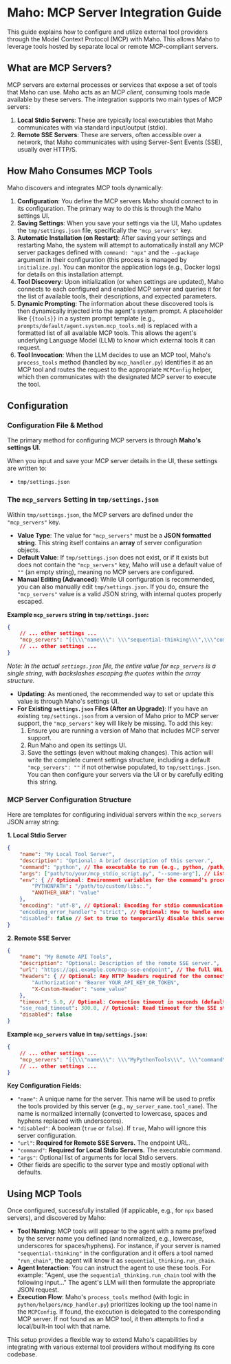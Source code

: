 # Maho: MCP Server Integration Guide

This guide explains how to configure and utilize external tool providers through the Model Context Protocol (MCP) with Maho. This allows Maho to leverage tools hosted by separate local or remote MCP-compliant servers.

## What are MCP Servers?

MCP servers are external processes or services that expose a set of tools that Maho can use. Maho acts as an MCP *client*, consuming tools made available by these servers. The integration supports two main types of MCP servers:

1.  **Local Stdio Servers**: These are typically local executables that Maho communicates with via standard input/output (stdio).
2.  **Remote SSE Servers**: These are servers, often accessible over a network, that Maho communicates with using Server-Sent Events (SSE), usually over HTTP/S.

## How Maho Consumes MCP Tools

Maho discovers and integrates MCP tools dynamically:

1.  **Configuration**: You define the MCP servers Maho should connect to in its configuration. The primary way to do this is through the Maho settings UI.
2.  **Saving Settings**: When you save your settings via the UI, Maho updates the `tmp/settings.json` file, specifically the `"mcp_servers"` key.
3.  **Automatic Installation (on Restart)**: After saving your settings and restarting Maho, the system will attempt to automatically install any MCP server packages defined with `command: "npx"` and the `--package` argument in their configuration (this process is managed by `initialize.py`). You can monitor the application logs (e.g., Docker logs) for details on this installation attempt.
4.  **Tool Discovery**: Upon initialization (or when settings are updated), Maho connects to each configured and enabled MCP server and queries it for the list of available tools, their descriptions, and expected parameters.
5.  **Dynamic Prompting**: The information about these discovered tools is then dynamically injected into the agent's system prompt. A placeholder like `{{tools}}` in a system prompt template (e.g., `prompts/default/agent.system.mcp_tools.md`) is replaced with a formatted list of all available MCP tools. This allows the agent's underlying Language Model (LLM) to know which external tools it can request.
6.  **Tool Invocation**: When the LLM decides to use an MCP tool, Maho's `process_tools` method (handled by `mcp_handler.py`) identifies it as an MCP tool and routes the request to the appropriate `MCPConfig` helper, which then communicates with the designated MCP server to execute the tool.

## Configuration

### Configuration File & Method

The primary method for configuring MCP servers is through **Maho's settings UI**.

When you input and save your MCP server details in the UI, these settings are written to:

*   `tmp/settings.json`

### The `mcp_servers` Setting in `tmp/settings.json`

Within `tmp/settings.json`, the MCP servers are defined under the `"mcp_servers"` key.

*   **Value Type**: The value for `"mcp_servers"` must be a **JSON formatted string**. This string itself contains an **array** of server configuration objects.
*   **Default Value**: If `tmp/settings.json` does not exist, or if it exists but does not contain the `"mcp_servers"` key, Maho will use a default value of `""` (an empty string), meaning no MCP servers are configured.
*   **Manual Editing (Advanced)**: While UI configuration is recommended, you can also manually edit `tmp/settings.json`. If you do, ensure the `"mcp_servers"` value is a valid JSON string, with internal quotes properly escaped.

**Example `mcp_servers` string in `tmp/settings.json`:**

```json
{
    // ... other settings ...
    "mcp_servers": "[{\\\"name\\\": \\\"sequential-thinking\\\",\\\"command\\\": \\\"npx\\\",\\\"args\\\": [\\\"--yes\\\", \\\"--package\\\", \\\"@modelcontextprotocol/server-sequential-thinking\\\", \\\"mcp-server-sequential-thinking\\\"]}, {\\\"name\\\": \\\"brave-search\\\", \\\"command\\\": \\\"npx\\\", \\\"args\\\": [\\\"--yes\\\", \\\"--package\\\", \\\"@modelcontextprotocol/server-brave-search\\\", \\\"mcp-server-brave-search\\\"], \\\"env\\\": {\\\"BRAVE_API_KEY\\\": \\\"YOUR_BRAVE_KEY_HERE\\\"}}, {\\\"name\\\": \\\"fetch\\\", \\\"command\\\": \\\"npx\\\", \\\"args\\\": [\\\"--yes\\\", \\\"--package\\\", \\\"@tokenizin/mcp-npx-fetch\\\", \\\"mcp-npx-fetch\\\", \\\"--ignore-robots-txt\\\", \\\"--user-agent=Mozilla/5.0 (Windows NT 10.0; Win64; x64) AppleWebKit/537.36 (KHTML, like Gecko) Chrome/123.0.0.0 Safari/537.36\\\"]}]",
    // ... other settings ...
}
```
*Note: In the actual `settings.json` file, the entire value for `mcp_servers` is a single string, with backslashes escaping the quotes within the array structure.*

*   **Updating**: As mentioned, the recommended way to set or update this value is through Maho's settings UI.
*   **For Existing `settings.json` Files (After an Upgrade)**: If you have an existing `tmp/settings.json` from a version of Maho prior to MCP server support, the `"mcp_servers"` key will likely be missing. To add this key:
    1.  Ensure you are running a version of Maho that includes MCP server support.
    2.  Run Maho and open its settings UI.
    3.  Save the settings (even without making changes). This action will write the complete current settings structure, including a default `"mcp_servers": ""` if not otherwise populated, to `tmp/settings.json`. You can then configure your servers via the UI or by carefully editing this string.

### MCP Server Configuration Structure

Here are templates for configuring individual servers within the `mcp_servers` JSON array string:

**1. Local Stdio Server**

```json
{
    "name": "My Local Tool Server",
    "description": "Optional: A brief description of this server.",
    "command": "python", // The executable to run (e.g., python, /path/to/my_tool_server)
    "args": ["path/to/your/mcp_stdio_script.py", "--some-arg"], // List of arguments for the command
    "env": { // Optional: Environment variables for the command's process
        "PYTHONPATH": "/path/to/custom/libs:.",
        "ANOTHER_VAR": "value"
    },
    "encoding": "utf-8", // Optional: Encoding for stdio communication (default: "utf-8")
    "encoding_error_handler": "strict", // Optional: How to handle encoding errors. Can be "strict", "ignore", or "replace" (default: "strict").
    "disabled": false // Set to true to temporarily disable this server without removing its configuration.
}
```

**2. Remote SSE Server**

```json
{
    "name": "My Remote API Tools",
    "description": "Optional: Description of the remote SSE server.",
    "url": "https://api.example.com/mcp-sse-endpoint", // The full URL for the SSE endpoint of the MCP server.
    "headers": { // Optional: Any HTTP headers required for the connection.
        "Authorization": "Bearer YOUR_API_KEY_OR_TOKEN",
        "X-Custom-Header": "some_value"
    },
    "timeout": 5.0, // Optional: Connection timeout in seconds (default: 5.0).
    "sse_read_timeout": 300.0, // Optional: Read timeout for the SSE stream in seconds (default: 300.0, i.e., 5 minutes).
    "disabled": false
}
```

**Example `mcp_servers` value in `tmp/settings.json`:**

```json
{
    // ... other settings ...
    "mcp_servers": "[{\\\"name\\\": \\\"MyPythonTools\\\", \\\"command\\\": \\\"python3\\\", \\\"args\\\": [\\\"mcp_scripts/my_server.py\\\"], \\\"disabled\\\": false}, {\\\"name\\\": \\\"ExternalAPI\\\", \\\"url\\\": \\\"https://data.example.com/mcp\\\", \\\"headers\\\": {\\\"X-Auth-Token\\\": \\\"supersecret\\\"}, \\\"disabled\\\": false}]",
    // ... other settings ...
}
```

**Key Configuration Fields:**

*   `"name"`: A unique name for the server. This name will be used to prefix the tools provided by this server (e.g., `my_server_name.tool_name`). The name is normalized internally (converted to lowercase, spaces and hyphens replaced with underscores).
*   `"disabled"`: A boolean (`true` or `false`). If `true`, Maho will ignore this server configuration.
*   `"url"`: **Required for Remote SSE Servers.** The endpoint URL.
*   `"command"`: **Required for Local Stdio Servers.** The executable command.
*   `"args"`: Optional list of arguments for local Stdio servers.
*   Other fields are specific to the server type and mostly optional with defaults.

## Using MCP Tools

Once configured, successfully installed (if applicable, e.g., for `npx` based servers), and discovered by Maho:

*   **Tool Naming**: MCP tools will appear to the agent with a name prefixed by the server name you defined (and normalized, e.g., lowercase, underscores for spaces/hyphens). For instance, if your server is named `"sequential-thinking"` in the configuration and it offers a tool named `"run_chain"`, the agent will know it as `sequential_thinking.run_chain`.
*   **Agent Interaction**: You can instruct the agent to use these tools. For example: "Agent, use the `sequential_thinking.run_chain` tool with the following input..." The agent's LLM will then formulate the appropriate JSON request.
*   **Execution Flow**: Maho's `process_tools` method (with logic in `python/helpers/mcp_handler.py`) prioritizes looking up the tool name in the `MCPConfig`. If found, the execution is delegated to the corresponding MCP server. If not found as an MCP tool, it then attempts to find a local/built-in tool with that name.

This setup provides a flexible way to extend Maho's capabilities by integrating with various external tool providers without modifying its core codebase. 